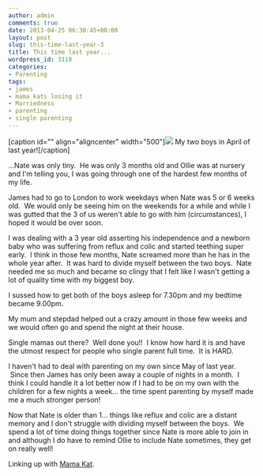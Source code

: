 ```yaml
---
author: admin
comments: true
date: 2013-04-25 06:30:45+00:00
layout: post
slug: this-time-last-year-3
title: This time last year...
wordpress_id: 3118
categories:
- Parenting
tags:
- james
- mama kats losing it
- Marriedness
- parenting
- single parenting
---
```


[caption id="" align="aligncenter" width="500"]![](http://farm9.staticflickr.com/8506/8423958906_c29ba64c49.jpg) My two boys in April of last year![/caption]

...Nate was only tiny.  He was only 3 months old and Ollie was at nursery and I'm telling you, I was going through one of the hardest few months of my life.

James had to go to London to work weekdays when Nate was 5 or 6 weeks old.  We would only be seeing him on the weekends for a while and while I was gutted that the 3 of us weren't able to go with him (circumstances), I hoped it would be over soon.

I was dealing with a 3 year old asserting his independence and a newborn baby who was suffering from reflux and colic and started teething super early.  I think in those few months, Nate screamed more than he has in the whole year after.  It was hard to divide myself between the two boys.  Nate needed me so much and became so clingy that I felt like I wasn't getting a lot of quality time with my biggest boy.

I sussed how to get both of the boys asleep for 7.30pm and my bedtime became 9.00pm.

My mum and stepdad helped out a crazy amount in those few weeks and we would often go and spend the night at their house.

Single mamas out there?  Well done you!!  I know how hard it is and have the utmost respect for people who single parent full time.  It is HARD.

I haven't had to deal with parenting on my own since May of last year.  Since then James has only been away a couple of nights in a month.  I think I could handle it a lot better now if I had to be on my own with the children for a few nights a week... the time spent parenting by myself made me a much stronger person!

Now that Nate is older than 1... things like reflux and colic are a distant memory and I don't struggle with dividing myself between the boys.  We spend a lot of time doing things together since Nate is more able to join in and although I do have to remind Ollie to include Nate sometimes, they get on really well!

Linking up with [Mama Kat](http://www.mamakatslosinit.com/2013/04/squirrel-seeks-chipmunk/?utm_source=feedburner&utm_medium=feed&utm_campaign=Feed%3A+MamasLosinIt+%28Mama%27s+Losin%27+It%29).
